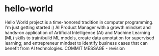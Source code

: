 # hello-world
Hello World project is a time-honored tradition in computer programming. I'm just getting started :)
AI Product Manager with a growth mindset and hands-on application of Artificial Intelligence (AI) and Machine Learning (ML) skills to train/build ML models, create data annotation for supervised learning; and entrepreneur mindset to identify business cases that can benefit from AI technologies.
COMMIT MESSAGE - revision
